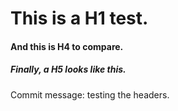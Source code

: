 # This is a H1 test.
#### And this is H4 to compare.
##### Finally, a H5 looks like this.




Commit message: testing the headers.
